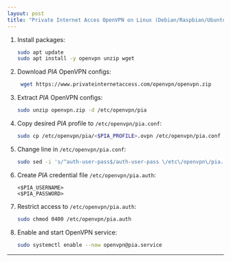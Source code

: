 ```yaml
---
layout: post
title: "Private Internet Acces OpenVPN on Linux (Debian/Raspbian/Ubuntu)"
---
```


1. Install packages:
   ```bash
   sudo apt update
   sudo apt install -y openvpn unzip wget
   ```
2. Download *PIA* OpenVPN configs:
   ```bash
    wget https://www.privateinternetaccess.com/openvpn/openvpn.zip
   ```
3. Extract *PIA* OpenVPN configs:
   ```bash
   sudo unzip openvpn.zip -d /etc/openvpn/pia
   ```
4. Copy desired *PIA* profile to `/etc/openvpn/pia.conf`:
   ```bash
   sudo cp /etc/openvpn/pia/<$PIA_PROFILE>.ovpn /etc/openvpn/pia.conf
   ```
5. Change line in `/etc/openvpn/pia.conf`:
   ```bash
   sudo sed -i 's/^auth-user-pass$/auth-user-pass \/etc\/openvpn\/pia.auth/' /etc/openvpn/pia.conf
   ```
6. Create *PIA* credential file `/etc/openvpn/pia.auth`:
   ```
   <$PIA_USERNAME>
   <$PIA_PASSWORD>
   ```
7. Restrict access to `/etc/openvpn/pia.auth`:
   ```bash
   sudo chmod 0400 /etc/openvpn/pia.auth
   ```
8. Enable and start OpenVPN service:
   ```bash
   sudo systemctl enable --now openvpn@pia.service
   ```

---

